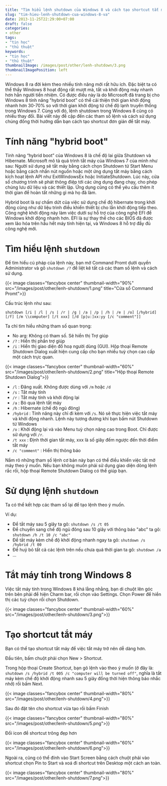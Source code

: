 ```yaml
---
title: "Tìm hiểu lệnh shutdown của Windows 8 và cách tạo shortcut tắt máy"
slug: "tim-hieu-lenh-shutdown-cua-windows-8-va"
date: 2013-11-25T22:29:00+07:00
draft: false
categories:
- other
tags:
- "tin học"
- "thủ thuật"
keywords:
- "tin học"
- "thủ thuật"
thumbnailImage: /images/post/other/lenh-shutdown/3.png
thumbnailImagePosition: left
---
```


Windows 8 ra đời kèm theo nhiều tính năng mới rất hữu ích. Đặc biệt ta có thể thấy Windows 8 hoạt động rất mượt mà, tắt và khởi động máy nhanh hơn hẳn người tiền nhiệm. Có được điều này là do Microsoft đã trang bị cho Windows 8 tính năng "hybrid boot" có thể cải thiện thời gian khởi động nhanh hơn 30-70% so với thời gian khởi động từ chế độ lạnh truyền thống trong Windows 7.
Cùng với đó, lệnh shutdown trong Windows 8 cũng có nhiều thay đổi. Bài viết này đề cập đến các tham số lệnh và cách sử dụng chúng đồng thời hướng dẫn bạn cách tạo shortcut đơn giản để tắt máy.

<!--more-->

# Tính năng "hybrid boot"

Tính năng “hybrid boot” của Windows 8 là chế độ lai giữa Shutdown và Hibernate. Microsoft mô tả quá trình tắt máy của Windows 7 của mình như sau: Người sử dụng sẽ tắt máy bằng cách chọn Shutdown từ Start Menu hoặc bằng cách nhấn nút nguồn hoặc một ứng dụng tắt máy bằng cách kích hoạt lệnh API như ExitWindowsEx hoặc InitiateShutdown. Lúc này, cửa sổ chương trình sẽ phát thông điệp tới các ứng dụng đang chạy, cho phép chúng lưu dữ liệu và các thiết lập. Ứng dụng cũng có thể yêu cầu thêm ít thời gian để hoàn tất những gì mà họ đã làm.

Hybrid boot là sự chấm dứt của việc sử dụng chế độ hibernate trong khởi động cũng như dữ liệu trình điều khiển thiết bị cho lần khởi động tiếp theo. Công nghệ khởi động này làm việc dưới sự hỗ trợ của công nghệ EFI để Windows khởi động nhanh hơn. EFI là sự thay thế cho các BIOS đã được xem lão hóa trên hầu hết máy tính hiện tại, và Windows 8 hỗ trợ đầy đủ công nghệ mới.

# Tìm hiểu lệnh `shutdown`

Để tìm hiểu cú pháp của lệnh này, bạn mở Command Promt dưới quyền Administrator và gõ `shutdown /?` để liệt kê tất cả các tham số lệnh và cách sử dụng.

{{< image classes="fancybox center" thumbnail-width="90%" src="/images/post/other/lenh-shutdown/1.png" title="Cửa sổ Command Promt">}}

Cấu trúc lệnh như sau:

```
shutdown [/i | /l | /s | /r | /g | /a | /p | /h | /e | /o] [/hybrid] [/f] [/m \\computer] [/t xxx] [/d [p|u:]xx:yy [/c "comment"]]
```

Ta chỉ tìm hiểu những tham số quan trọng:

- No arg: Không có tham số. Sẽ hiển thị Trợ giúp
- `/?` : Hiển thị phần trợ giúp
- `/i` : Hiển thị giao diện đồ hoạ người dùng (GUI). Hộp thoại Remote Shutdown Dialog xuất hiện cung cấp cho bạn nhiều tuỳ chọn cao cấp một cách trực quan.

{{< image classes="fancybox center" thumbnail-width="60%" src="/images/post/other/lenh-shutdown/2.png" title="Hộp thoại Remote Shutdown Dialog">}}

- `/l` : Đăng xuất. Không được dùng với `/m` hoặc `/d`
- `/s` : Tắt máy tính
- `/r` : Tắt máy tính và khởi động lại
- `/a` : Bỏ qua lệnh tắt máy
- `/h` : Hibernate (chế độ ngủ đông)
- `/hybrid` : Tính năng này chỉ đi kèm với `/s`. Nó sẽ thực hiện việc tắt máy và khởi động nhanh. Lệnh này tương đương khi bạn bấm nút Shutdown từ Windows
- `/o` : Khởi động lại và vào Menu tuỳ chọn nâng cao trong Boot. Chỉ được sử dụng với `/r`.
- `/t xxx` : Định thời gian tắt máy, xxx là số giây đếm ngược đến thời điểm tắt máy
- `/c "comment"` : Hiển thị thông báo

Nắm rõ những tham số lệnh cơ bản này bạn có thể điều khiển việc tắt mở máy theo ý muốn. Nếu bạn không muốn phải sử dụng giao diện dòng lệnh rắc rối, hộp thoại Remote Shutdown Dialog có thể giúp bạn.

# Sử dụng lệnh `shutdown`

Ta có thể kết hợp các tham số lại để tạo lệnh theo ý muốn.

Ví dụ:

- Để tắt máy sau 5 giây ta gõ: `shutdown /s /t 05`
- Để chuyển sang chế độ ngủ đông sau 10 giây với thông báo "abc" ta gõ: `shutdown /h /t 10 /c "abc"`
- Để tắt máy kèm chế độ khởi động nhanh ngay ta gõ: `shutdown /s /hybrid /t 00`
- Để huỷ bỏ tất cả các lệnh trên nếu chưa quá thời gian ta gõ: `shutdown /a`
- ...

# Tắt máy tính trong Windows 8

Việc tắt máy tính trong Windows 8 khá lằng nhằng, bạn di chuột lên góc trên bên phải để hiện Charm bar, rồi chọn vào Settings. Chọn Power để hiển thị các tuỳ chọn rồi chọn Shutdown.

{{< image classes="fancybox center" thumbnail-width="60%" src="/images/post/other/lenh-shutdown/3.png">}}

# Tạo shortcut tắt máy

Bạn có thể tạo shortcut tắt máy để việc tắt máy trở nên dễ dàng hơn.

Đầu tiên, bấm chuột phải chọn New > Shortcut.

Trong hộp thoại Create Shortcut, bạn gõ lệnh vào theo ý muốn (ở đây là: `shutdown /s /hybrid /t 005 /c "computer will be turned off"`, nghĩa là tắt máy kèm chế độ khởi động nhanh sau 5 giây đồng thời hiện thông báo nhắc nhở) rồi bấm Next.

{{< image classes="fancybox center" thumbnail-width="80%" src="/images/post/other/lenh-shutdown/4.png">}}

Sau đó đặt tên cho shortcut vừa tạo rồi bấm Finish

{{< image classes="fancybox center" thumbnail-width="80%" src="/images/post/other/lenh-shutdown/5.png">}}

Đổi icon để shortcut trông đẹp hơn

{{< image classes="fancybox center" thumbnail-width="60%" src="/images/post/other/lenh-shutdown/6.png">}}

Ngoài ra, cũng có thể đính vào Start Screen bằng cách chuột phải vào shortcut chọn Pin to Start và xoá đi shortcut trên Desktop một cách an toàn.

{{< image classes="fancybox center" thumbnail-width="80%" src="/images/post/other/lenh-shutdown/7.png">}}